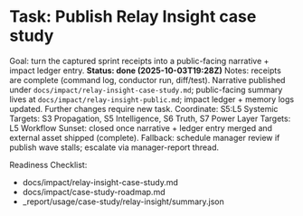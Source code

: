 # Task: Publish Relay Insight case study
Goal: turn the captured sprint receipts into a public-facing narrative + impact ledger entry. **Status: done (2025-10-03T19:28Z)**
Notes: receipts are complete (command log, conductor run, diff/test). Narrative published under `docs/impact/relay-insight-case-study.md`; public-facing summary lives at `docs/impact/relay-insight-public.md`; impact ledger + memory logs updated. Further changes require new task.
Coordinate: S5:L5
Systemic Targets: S3 Propagation, S5 Intelligence, S6 Truth, S7 Power
Layer Targets: L5 Workflow
Sunset: closed once narrative + ledger entry merged and external asset shipped (complete).
Fallback: schedule manager review if publish wave stalls; escalate via manager-report thread.

Readiness Checklist:
- docs/impact/relay-insight-case-study.md
- docs/impact/case-study-roadmap.md
- _report/usage/case-study/relay-insight/summary.json
